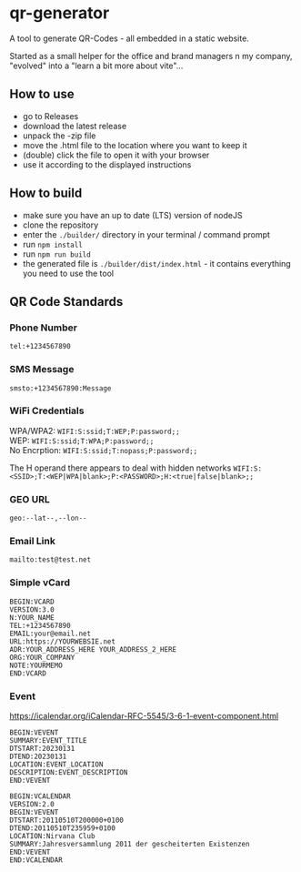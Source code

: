 # qr-generator

A tool to generate QR-Codes - all embedded in a static website.

Started as a small helper for the office and brand managers n my company, "evolved" into a "learn a bit more about vite"...

## How to use

- go to Releases
- download the latest release
- unpack the -zip file
- move the .html file to the location where you want to keep it
- (double) click the file to open it with your browser
- use it according to the displayed instructions

## How to build

- make sure you have an up to date (LTS) version of nodeJS
- clone the repository
- enter the `./builder/` directory in your terminal / command prompt
- run `npm install`
- run `npm run build`
- the generated file is `./builder/dist/index.html` - it contains everything you need to use the tool

## QR Code Standards

### Phone Number

`tel:+1234567890`

### SMS Message

`smsto:+1234567890:Message`

### WiFi Credentials

WPA/WPA2: `WIFI:S:ssid;T:WEP;P:password;;`  
WEP: `WIFI:S:ssid;T:WPA;P:password;;`  
No Encrption: `WIFI:S:ssid;T:nopass;P:password;;`

The H operand there appears to deal with hidden networks
`WIFI:S:<SSID>;T:<WEP|WPA|blank>;P:<PASSWORD>;H:<true|false|blank>;;`

### GEO URL

`geo:--lat--,--lon--`

### Email Link

`mailto:test@test.net`

### Simple vCard

```
BEGIN:VCARD
VERSION:3.0
N:YOUR_NAME
TEL:+1234567890
EMAIL:your@email.net
URL:https://YOURWEBSIE.net
ADR:YOUR_ADDRESS_HERE YOUR_ADDRESS_2_HERE
ORG:YOUR_COMPANY
NOTE:YOURMEMO
END:VCARD
```

### Event

https://icalendar.org/iCalendar-RFC-5545/3-6-1-event-component.html

```
BEGIN:VEVENT
SUMMARY:EVENT_TITLE
DTSTART:20230131
DTEND:20230131
LOCATION:EVENT_LOCATION
DESCRIPTION:EVENT_DESCRIPTION
END:VEVENT
```

```
BEGIN:VCALENDAR
VERSION:2.0
BEGIN:VEVENT
DTSTART:20110510T200000+0100
DTEND:20110510T235959+0100
LOCATION:Nirvana Club
SUMMARY:Jahresversammlung 2011 der gescheiterten Existenzen
END:VEVENT
END:VCALENDAR
```